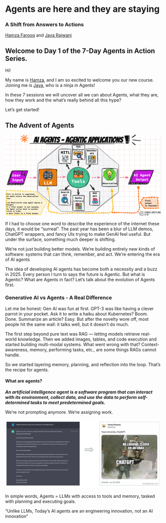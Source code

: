 # Agents are here and they are staying
### A Shift from Answers to Actions

[Hamza Farooq](https://github.com/hamzafarooq) and [Jaya Rajwani](https://github.com/JayaRajwani)

## Welcome to Day 1 of the 7-Day Agents in Action Series.

Hi!

My name is [Hamza](https://www.linkedin.com/in/hamzafarooq/), and I am so excited to welcome you our new course. Joining me is [Jaya](https://www.linkedin.com/in/jayarajwani/), who is a ninja in Agents!

In these 7 sessions we will uncover all we can about Agents, what they are, how they work and the what’s really behind all this hype?

Let’s get started!

## **The Advent of Agents**

<img src="images/ai-agents.gif">

If I had to choose one word to describe the experience of the internet these days, it would be “surreal”. The past year has been a blur of LLM demos, ChatGPT wrappers, and fancy UIs trying to make GenAI feel useful. But under the surface, something much deeper is shifting.

We’re not just building better models. We’re building entirely new kinds of software: systems that can think, remember, and act. We’re entering the era of AI agents

The idea of developing AI agents has become both a necessity and a buzz in 2025. Every person I turn to says the future is Agentic. But what is Agentic? What are Agents in fact? Let’s talk about the evolution of Agents first.

### **Generative AI vs Agents - A Real Difference**
Let me be honest: Gen AI was fun at first. GPT-3 was like having a clever parrot in your pocket. Ask it to write a haiku about Kubernetes? Boom. Done. Summarize an article? Easy. But after the novelty wore off, most people hit the same wall: it talks well, but it doesn’t do much.

The first step beyond pure text was RAG — letting models retrieve real-world knowledge. Then we added images, tables, and code execution and started building multi-modal systems. What went wrong with that? Context-awareness, memory, performing tasks, etc., are some things RAGs cannot handle.

So we started layering memory, planning, and reflection into the loop. That’s the recipe for agents.

#### **What are agents?**

***An artificial intelligence agent is a software program that can interact with its environment, collect data, and use the data to perform self-determined tasks to meet predetermined goals.***

We’re not prompting anymore. We’re assigning work.

<img src="images/who-wrote-that-email.png">

In simple words, Agents = LLMs with access to tools and memory, tasked with planning and executing goals.

“Unlike LLMs, Today’s AI agents are an engineering innovation, not an AI innovation”

